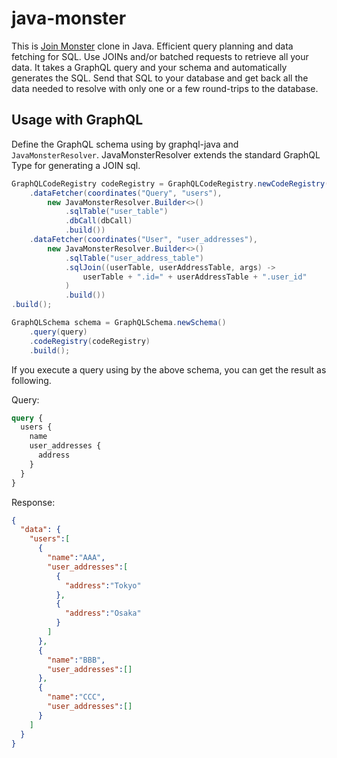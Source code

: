 # java-monster

This is [Join Monster](https://github.com/acarl005/join-monster) clone in Java.
Efficient query planning and data fetching for SQL.
Use JOINs and/or batched requests to retrieve all your data. It takes a GraphQL query and your schema and automatically generates the SQL. Send that SQL to your database and get back all the data needed to resolve with only one or a few round-trips to the database.

## Usage with GraphQL

Define the GraphQL schema using by graphql-java and `JavaMonsterResolver`.
JavaMonsterResolver extends the standard GraphQL Type for generating a JOIN sql.

```java
GraphQLCodeRegistry codeRegistry = GraphQLCodeRegistry.newCodeRegistry()
    .dataFetcher(coordinates("Query", "users"),
        new JavaMonsterResolver.Builder<>()
            .sqlTable("user_table")
            .dbCall(dbCall)
            .build())
    .dataFetcher(coordinates("User", "user_addresses"),
        new JavaMonsterResolver.Builder<>()
            .sqlTable("user_address_table")
            .sqlJoin((userTable, userAddressTable, args) ->
                userTable + ".id=" + userAddressTable + ".user_id"
            )
            .build())
.build();

GraphQLSchema schema = GraphQLSchema.newSchema()
    .query(query)
    .codeRegistry(codeRegistry)
    .build();
```

If you execute a query using by the above schema, you can get the result as following.

Query:

```graphql
query {
  users {
    name
    user_addresses {
      address
    }
  }
}
```

Response:

```json
{
  "data": {
    "users":[
      {
        "name":"AAA",
        "user_addresses":[
          {
            "address":"Tokyo"
          },
          {
            "address":"Osaka"
          }
        ]
      },
      {
        "name":"BBB",
        "user_addresses":[]
      },
      {
        "name":"CCC",
        "user_addresses":[]
      }
    ]
  }
}
```